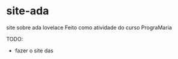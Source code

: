 # site-ada
site sobre ada lovelace
Feito como atividade do curso PrograMaria 

TODO:

* fazer o site das 

